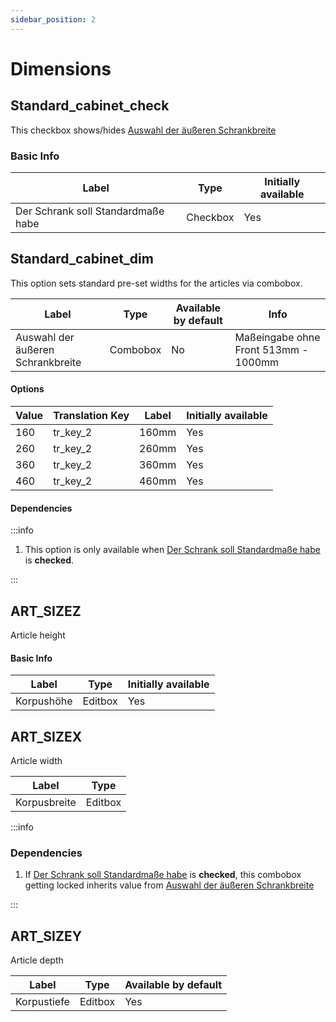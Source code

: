 ```yaml
---
sidebar_position: 2
---
```


# Dimensions

## Standard_cabinet_check

This checkbox shows/hides [Auswahl der äußeren Schrankbreite](/variables/dimensions#standard_cabinet_dim)

### Basic Info

| Label                             | Type     | Initially available | 
|-----------------------------------|----------|---------------------|
| Der Schrank soll Standardmaße habe | Checkbox | Yes                 |


## Standard_cabinet_dim

This option sets standard pre-set  widths for the articles via combobox.

| Label                             | Type     | Available by default | Info                                 |
|-----------------------------------|----------|----------------------|--------------------------------------|
| Auswahl der äußeren Schrankbreite | Combobox | No                   | Maßeingabe ohne Front 513mm - 1000mm |

#### Options

| Value | Translation Key | Label | Initially available | 
|-------|-----------------|-------|---------------------|
| 160   | tr_key_2        | 160mm | Yes                 |
| 260   | tr_key_2        | 260mm | Yes                 |
| 360   | tr_key_2        | 360mm | Yes                 |
| 460   | tr_key_2        | 460mm | Yes                 |

#### Dependencies
:::info

1. This option is only available when [Der Schrank soll Standardmaße habe](/variables/dimensions#standard_cabinet_check) is **checked**.

:::

## ART_SIZEZ

Article height

 #### Basic Info

| Label       | Type      | Initially available |
|-------------|-----------|---------------------|
| Korpushöhe  | Editbox   | Yes                 |

## ART_SIZEX

Article width

| Label       | Type        |
|-------------|-------------|
| Korpusbreite  | Editbox     |

:::info

### Dependencies

1. If [Der Schrank soll Standardmaße habe](/variables/dimensions#standard_cabinet_check) is **checked**, this combobox getting locked inherits value from  [Auswahl der äußeren Schrankbreite](/variables/dimensions#standard_cabinet_dim)

:::

## ART_SIZEY

Article depth

| Label       | Type      | Available by default  |
|-------------|-----------|-----------------------|
| Korpustiefe  | Editbox   | Yes                   | 

